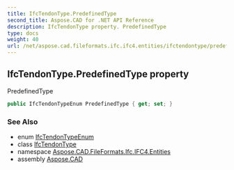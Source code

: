 ```yaml
---
title: IfcTendonType.PredefinedType
second_title: Aspose.CAD for .NET API Reference
description: IfcTendonType property. PredefinedType
type: docs
weight: 40
url: /net/aspose.cad.fileformats.ifc.ifc4.entities/ifctendontype/predefinedtype/
---
```

## IfcTendonType.PredefinedType property

PredefinedType

```csharp
public IfcTendonTypeEnum PredefinedType { get; set; }
```

### See Also

* enum [IfcTendonTypeEnum](../../../aspose.cad.fileformats.ifc.ifc4.types/ifctendontypeenum/)
* class [IfcTendonType](../)
* namespace [Aspose.CAD.FileFormats.Ifc.IFC4.Entities](../../ifctendontype/)
* assembly [Aspose.CAD](../../../)



